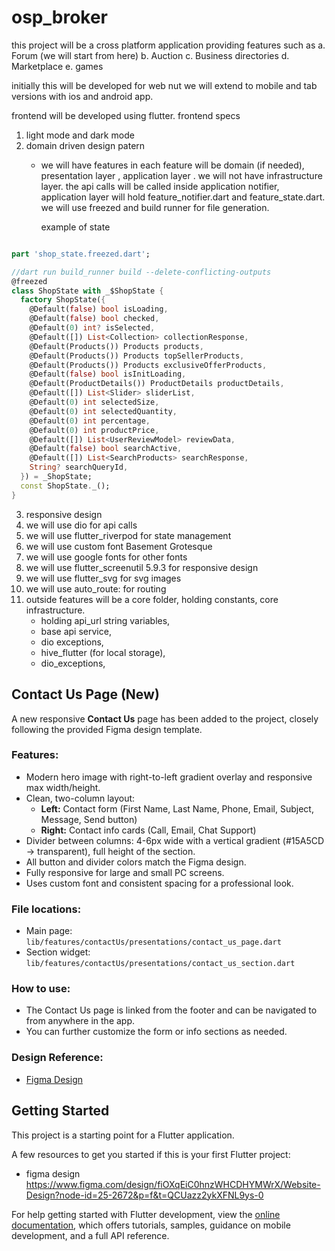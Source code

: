# osp_broker

this project will be a cross platform application providing features such as 
a. Forum (we will start from here)
b. Auction
c. Business directories
d. Marketplace
e. games

initially this will be developed for web nut we will extend to mobile and tab versions with ios and android app.

frontend will be developed using flutter.
frontend specs 
1. light mode and dark mode 
2. domain driven design patern 
    - we will have features 
        in each feature will be domain (if needed), presentation layer , application layer .
        we will not have infrastructure layer. the api calls will be called inside application notifier,
        application layer will hold feature_notifier.dart and feature_state.dart. 
        we will use freezed and build runner for file generation.

        example of state 
```dart

part 'shop_state.freezed.dart';

//dart run build_runner build --delete-conflicting-outputs
@freezed
class ShopState with _$ShopState {
  factory ShopState({
    @Default(false) bool isLoading,
    @Default(false) bool checked,
    @Default(0) int? isSelected,
    @Default([]) List<Collection> collectionResponse,
    @Default(Products()) Products products,
    @Default(Products()) Products topSellerProducts,
    @Default(Products()) Products exclusiveOfferProducts,
    @Default(false) bool isInitLoading,
    @Default(ProductDetails()) ProductDetails productDetails,
    @Default([]) List<Slider> sliderList,
    @Default(0) int selectedSize,
    @Default(0) int selectedQuantity,
    @Default(0) int percentage,
    @Default(0) int productPrice,
    @Default([]) List<UserReviewModel> reviewData,
    @Default(false) bool searchActive,
    @Default([]) List<SearchProducts> searchResponse,
    String? searchQueryId,
  }) = _ShopState;
  const ShopState._();
}
```

3. responsive design
4. we will use dio for api calls
5. we will use flutter_riverpod for state management
6. we will use custom font Basement Grotesque
7. we will use google fonts for other fonts
8. we will use flutter_screenutil 5.9.3 for responsive design
9. we will use flutter_svg for svg images
10. we will use auto_route: for routing
11. outside features will be
    a core folder,
    holding constants,
    core infrastructure.
    - holding api_url string variables,
    - base api service,
    - dio exceptions,
    - hive_flutter (for local storage),
    - dio_exceptions,

## Contact Us Page (New)

A new responsive **Contact Us** page has been added to the project, closely following the provided Figma design template.

### Features:
- Modern hero image with right-to-left gradient overlay and responsive max width/height.
- Clean, two-column layout:
  - **Left:** Contact form (First Name, Last Name, Phone, Email, Subject, Message, Send button)
  - **Right:** Contact info cards (Call, Email, Chat Support)
- Divider between columns: 4-6px wide with a vertical gradient (#15A5CD → transparent), full height of the section.
- All button and divider colors match the Figma design.
- Fully responsive for large and small PC screens.
- Uses custom font and consistent spacing for a professional look.

### File locations:
- Main page: `lib/features/contactUs/presentations/contact_us_page.dart`
- Section widget: `lib/features/contactUs/presentations/contact_us_section.dart`

### How to use:
- The Contact Us page is linked from the footer and can be navigated to from anywhere in the app.
- You can further customize the form or info sections as needed.

### Design Reference:
- [Figma Design](https://www.figma.com/design/fiOXqEiC0hnzWHCDHYMWrX/Website-Design?node-id=25-2672&p=f&t=QCUazz2ykXFNL9ys-0)


## Getting Started

This project is a starting point for a Flutter application.

A few resources to get you started if this is your first Flutter project:
- figma design https://www.figma.com/design/fiOXqEiC0hnzWHCDHYMWrX/Website-Design?node-id=25-2672&p=f&t=QCUazz2ykXFNL9ys-0

For help getting started with Flutter development, view the
[online documentation](https://docs.flutter.dev/), which offers tutorials,
samples, guidance on mobile development, and a full API reference.
